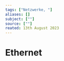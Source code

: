 ```yaml
---
tags: ["Netzwerke, "]
aliases: []
subject: [""]
source: [""]
reated: 13th August 2023
---
```


# Ethernet